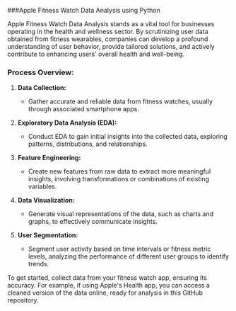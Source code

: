 ###Apple Fitness Watch Data Analysis using Python

Apple Fitness Watch Data Analysis stands as a vital tool for businesses operating in the health and wellness sector. By scrutinizing user data obtained from fitness wearables, companies can develop a profound understanding of user behavior, provide tailored solutions, and actively contribute to enhancing users' overall health and well-being.

### Process Overview:

1. **Data Collection:**
   - Gather accurate and reliable data from fitness watches, usually through associated smartphone apps.

2. **Exploratory Data Analysis (EDA):**
   - Conduct EDA to gain initial insights into the collected data, exploring patterns, distributions, and relationships.

3. **Feature Engineering:**
   - Create new features from raw data to extract more meaningful insights, involving transformations or combinations of existing variables.

4. **Data Visualization:**
   - Generate visual representations of the data, such as charts and graphs, to effectively communicate insights.

5. **User Segmentation:**
   - Segment user activity based on time intervals or fitness metric levels, analyzing the performance of different user groups to identify trends.

To get started, collect data from your fitness watch app, ensuring its accuracy. For example, if using Apple's Health app, you can access a cleaned version of the data online, ready for analysis in this GitHub repository.
